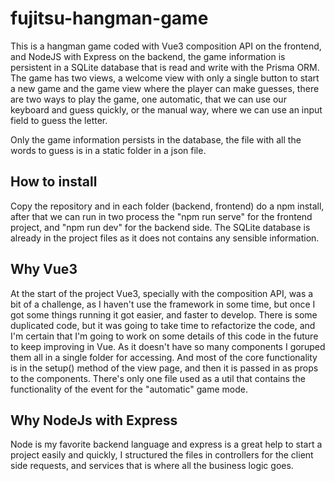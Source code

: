 # fujitsu-hangman-game

This is a hangman game coded with Vue3 composition API on the frontend, and NodeJS with Express on the backend, the game information is persistent in a SQLite database that is read and write with the Prisma ORM. The game has two views, a welcome view with only a single button to start a new game and the game view where the player can make guesses, there are two ways to play the game, one automatic, that we can use our keyboard and guess quickly, or the manual way, where we can use an input field to guess the letter.

Only the game information persists in the database, the file with all the words to guess is in a static folder in a json file.

## How to install

Copy the repository and in each folder (backend, frontend) do a npm install, after that we can run in two process the "npm run serve" for the frontend project, and "npm run dev" for the backend side. The SQLite database is already in the project files as it does not contains any sensible information.

## Why Vue3

At the start of the project Vue3, specially with the composition API, was a bit of a challenge, as I haven't use the framework in some time, but once I got some things running it got easier, and faster to develop. There is some duplicated code, but it was going to take time to refactorize the code, and I'm certain that I'm going to work on some details of this code in the future to keep improving in Vue. As it doesn't have so many components I goruped them all in a single folder for accessing. And most of the core functionality is in the setup() method of the view page, and then it is passed in as props to the components. There's only one file used as a util that contains the functionality of the event for the "automatic" game mode.

## Why NodeJs with Express

Node is my favorite backend language and express is a great help to start a project easily and quickly, I structured the files in controllers for the client side requests, and services that is where all the business logic goes.
